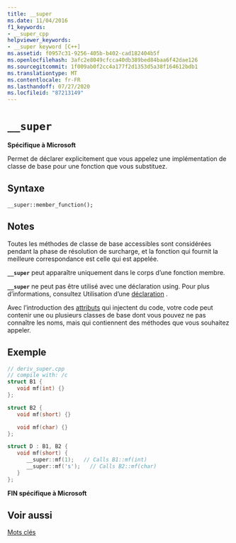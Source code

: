 ```yaml
---
title: __super
ms.date: 11/04/2016
f1_keywords:
- __super_cpp
helpviewer_keywords:
- __super keyword [C++]
ms.assetid: f0957c31-9256-405b-b402-cad182404b5f
ms.openlocfilehash: 3afc2e8049cfcca40db389bed84baa6f42dae126
ms.sourcegitcommit: 1f009ab0f2cc4a177f2d1353d5a38f164612bdb1
ms.translationtype: MT
ms.contentlocale: fr-FR
ms.lasthandoff: 07/27/2020
ms.locfileid: "87213149"
---
```

# `__super`

**Spécifique à Microsoft**

Permet de déclarer explicitement que vous appelez une implémentation de classe de base pour une fonction que vous substituez.

## <a name="syntax"></a>Syntaxe

```
__super::member_function();
```

## <a name="remarks"></a>Notes

Toutes les méthodes de classe de base accessibles sont considérées pendant la phase de résolution de surcharge, et la fonction qui fournit la meilleure correspondance est celle qui est appelée.

**`__super`** peut apparaître uniquement dans le corps d’une fonction membre.

**`__super`** ne peut pas être utilisé avec une déclaration using. Pour plus d’informations, consultez Utilisation d’une [déclaration](../cpp/using-declaration.md) .

Avec l’introduction des [attributs](../windows/attributes/attributes-alphabetical-reference.md) qui injectent du code, votre code peut contenir une ou plusieurs classes de base dont vous pouvez ne pas connaître les noms, mais qui contiennent des méthodes que vous souhaitez appeler.

## <a name="example"></a>Exemple

```cpp
// deriv_super.cpp
// compile with: /c
struct B1 {
   void mf(int) {}
};

struct B2 {
   void mf(short) {}

   void mf(char) {}
};

struct D : B1, B2 {
   void mf(short) {
      __super::mf(1);   // Calls B1::mf(int)
      __super::mf('s');   // Calls B2::mf(char)
   }
};
```

**FIN spécifique à Microsoft**

## <a name="see-also"></a>Voir aussi

[Mots clés](../cpp/keywords-cpp.md)
